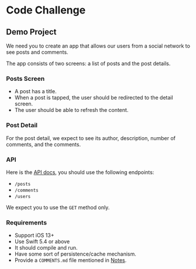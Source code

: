 # Code Challenge

## Demo Project

We need you to create an app that allows our users from a social network to see posts and comments.

The app consists of two screens: a list of posts and the post details.

### Posts Screen

 - A post has a title.
 - When a post is tapped, the user should be redirected to the detail screen. 
 - The user should be able to refresh the content.

### Post Detail

For the post detail, we expect to see its author, description, number of comments, and the comments.

### API

Here is the [API docs](http://jsonplaceholder.typicode.com), you should use the following endpoints:

 - `/posts`
 - `/comments`
 - `/users`

We expect you to use the `GET` method only.

### Requirements

- Support iOS 13+
- Use Swift 5.4 or above
- It should compile and run.
- Have some sort of persistence/cache mechanism.
- Provide a `COMMENTS.md` file mentioned in [Notes](#notes).
